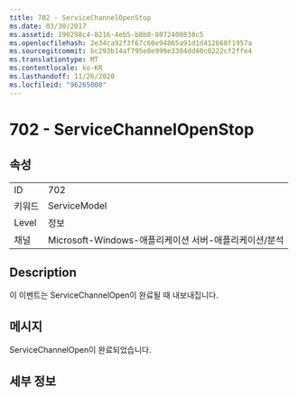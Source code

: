 ```yaml
---
title: 702 - ServiceChannelOpenStop
ms.date: 03/30/2017
ms.assetid: 190298c4-8216-4eb5-b8b0-8072400838c5
ms.openlocfilehash: 2e34ca92f3f67c60e94865a91d1d412668f1957a
ms.sourcegitcommit: bc293b14af795e0e999e3304dd40c0222cf2ffe4
ms.translationtype: MT
ms.contentlocale: ko-KR
ms.lasthandoff: 11/26/2020
ms.locfileid: "96265000"
---
```

# <a name="702---servicechannelopenstop"></a>702 - ServiceChannelOpenStop

## <a name="properties"></a>속성  
  
|||  
|-|-|  
|ID|702|  
|키워드|ServiceModel|  
|Level|정보|  
|채널|Microsoft-Windows-애플리케이션 서버-애플리케이션/분석|  
  
## <a name="description"></a>Description  

 이 이벤트는 ServiceChannelOpen이 완료될 때 내보내집니다.  
  
## <a name="message"></a>메시지  

 ServiceChannelOpen이 완료되었습니다.  
  
## <a name="details"></a>세부 정보
